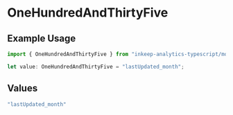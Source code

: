 # OneHundredAndThirtyFive

## Example Usage

```typescript
import { OneHundredAndThirtyFive } from "inkeep-analytics-typescript/models/operations";

let value: OneHundredAndThirtyFive = "lastUpdated_month";
```

## Values

```typescript
"lastUpdated_month"
```